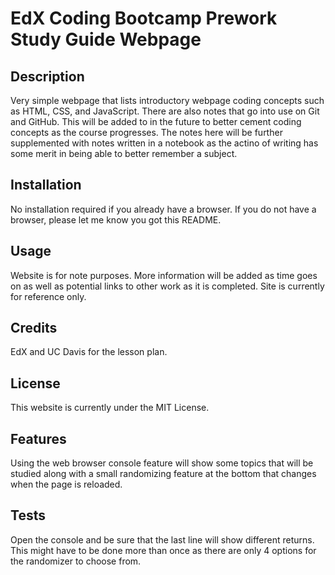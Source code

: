 # EdX Coding Bootcamp Prework Study Guide Webpage

## Description

Very simple webpage that lists introductory webpage coding concepts such as HTML, CSS, and JavaScript. There are also notes that go into use on Git and GitHub. This will be added to in the future to better cement coding concepts as the course progresses. The notes here will be further supplemented with notes written in a notebook as the actino of writing has some merit in being able to better remember a subject. 


## Installation

No installation required if you already have a browser. If you do not have a browser, please let me know you got this README. 

## Usage

Website is for note purposes. More information will be added as time goes on as well as potential links to other work as it is completed. Site is currently for reference only.

## Credits

EdX and UC Davis for the lesson plan. 

## License

This website is currently under the MIT License.

## Features

Using the web browser console feature will show some topics that will be studied along with a small randomizing feature at the bottom that changes when the page is reloaded. 

## Tests

Open the console and be sure that the last line will show different returns. This might have to be done more than once as there are only 4 options for the randomizer to choose from.